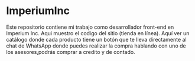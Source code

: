 # ImperiumInc
Este repositorio contiene mi trabajo como desarrollador front-end en Imperium Inc. Aqui muestro el codigo del sitio (tienda en línea). Aquí ver un catálogo donde cada producto tiene un botón que te lleva directamente al chat de WhatsApp donde puedes realizar la compra hablando con uno de los asesores,podrás comprar a credito y de contado.
